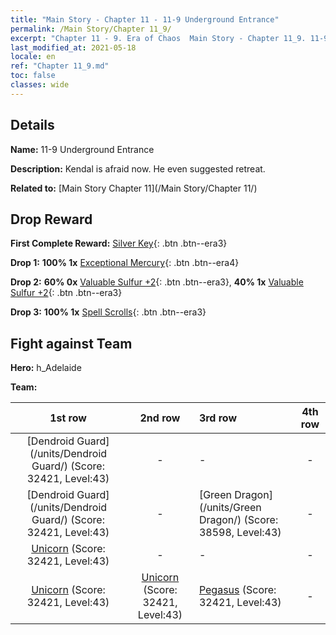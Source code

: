 ```yaml
---
title: "Main Story - Chapter 11 - 11-9 Underground Entrance"
permalink: /Main Story/Chapter 11_9/
excerpt: "Chapter 11 - 9. Era of Chaos  Main Story - Chapter 11_9. 11-9 Underground Entrance"
last_modified_at: 2021-05-18
locale: en
ref: "Chapter 11_9.md"
toc: false
classes: wide
---
```


## Details

 **Name:** 11-9 Underground Entrance

 **Description:** Kendal is afraid now. He even suggested retreat. 

 **Related to:** [Main Story Chapter 11](/Main Story/Chapter 11/)

## Drop Reward

 **First Complete Reward:** [Silver Key](/Items/con_693/){: .btn .btn--era3}

 **Drop 1:** **100% 1x** [Exceptional Mercury](/Items/mat_35/){: .btn .btn--era4}

 **Drop 2:** **60% 0x** [Valuable Sulfur +2](/Items/mat_29/){: .btn .btn--era3}, **40% 1x** [Valuable Sulfur +2](/Items/mat_29/){: .btn .btn--era3}

 **Drop 3:** **100% 1x** [Spell Scrolls](/Items/con_694/){: .btn .btn--era3}


## Fight against Team
 **Hero:** h_Adelaide

 **Team:**


  | 1st row | 2nd row | 3rd row | 4th row |
  |:----:|:----:|:----|:----:|
  | [Dendroid Guard](/units/Dendroid Guard/) (Score: 32421, Level:43)  | - | - | - |
  | [Dendroid Guard](/units/Dendroid Guard/) (Score: 32421, Level:43)  | - | [Green Dragon](/units/Green Dragon/) (Score: 38598, Level:43)  | - |
  | [Unicorn](/units/Unicorn/) (Score: 32421, Level:43)  | - | - | - |
  | [Unicorn](/units/Unicorn/) (Score: 32421, Level:43)  | [Unicorn](/units/Unicorn/) (Score: 32421, Level:43)  | [Pegasus](/units/Pegasus/) (Score: 32421, Level:43)  | - |



